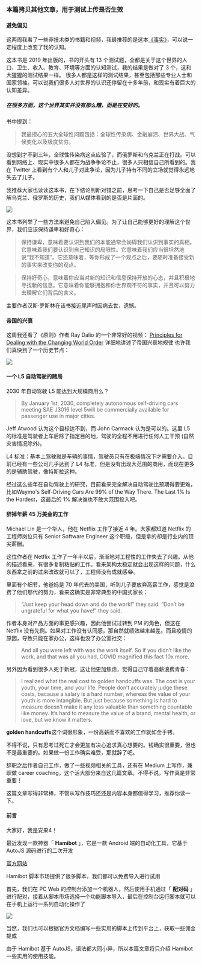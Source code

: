 ### 本篇拷贝其他文章，用于测试上传是否生效
#### **避免偏见**

这两周我看了一些非技术类的书籍和视频，我最推荐的是这本[《事实》](https://book.douban.com/subject/33385402/)，可以说一定程度上改变了我的认知。

这本书是 2019 年出版的，书的开头有 13 个测试题，全都是关于这个世界的人口、卫生、收入、教育、环境等方面的认知测试，我的结果是做对了 3 个，这和大猩猩的测试结果一样。
很多人都是这样的测试结果，甚至包括那些专业人士和国家领袖。可以说我们很多人对世界的认识还停留在十多年前，和现实有着巨大的认知差异。

##### 在很多方面，这个世界其实并没有那么糟，而是在变好的。

书中提到：

> 我最担心的五大全球性问题包括：全球性传染病、金融崩溃、世界大战、气候变化以及极度贫穷。

没想到才不到三年，全球性传染病这点应验了，而俄罗斯和乌克兰正在打战。可以看到网络上、现实中很多人都在为战争争论不止，很多人只相信自己所看到的。我在 Twitter 上看到有个人和儿子对此争论，因为儿子持有不同的立场就觉得永远地失去了儿子。

我推荐大家也读读这本书，在下结论判断对错之前，思考一下自己是否足够全面了解乌克兰、俄罗斯的历史，我们从媒体看到的是否是片面的。 

![](https://gitee.com/cjyzwg/img/raw/master/202203121319207.png)


这本书列举了一些方法来避免自己陷入偏见。为了让自己能够更好的理解这个世界，我们应该保持谦卑和好奇心：

> 保持谦卑，意味着要认识到我们的本能通常会妨碍我们认识到事实的真相。它意味着我们要认识到自己知识的局限性。它意味着我们应当很坦然地说“我不知道”。它还意味着，等你形成了一个观点之后，要随时准备接受新的事实来改变你的观点。

> 保持好奇心，意味着你应当对新的知识和信息保持开放的心态，并且积极地寻找新的信息。它意味着你能够拥抱和你世界观不符的事实，并且可以努力去理解它们背后的含义。

主要作者汉斯·罗斯林在该书接近尾声时因病去世，遗憾。

#### **帝国的兴衰**


这周我还看了《原则》作者 Ray Dalio 的一个非常好的视频：
[Principles for Dealing with the Changing World Order](https://www.youtube.com/watch?v=xguam0TKMw8)
详细地讲述了帝国兴衰地规律
也许我们真快到了一个历史节点：

![](https://gitee.com/cjyzwg/img/raw/master/202203121319383.png)

#### **一个 L5 自动驾驶的赌局**

2030 年自动驾驶 L5 能达到大规模商用么？

> By January 1st, 2030, completely autonomous self-driving cars meeting SAE J3016 level 5will be commercially available for passenger use in major cities.

Jeff Atwood 认为这个目标达不到，而 John Carmack 认为是可以的。这里 L5 的标准是驾驶者上车后除了指定目的地，驾驶的全程不用进行任何人工干预 (自然灾害情况除外)。

L4 标准：基本上驾驶就是车辆的事情，驾驶员只有在极端情况下才需要介入。目前已经有一些公司几乎达到了 L4 标准，但是没有出现大范围的商用，而现在更多的是辅助驾驶，像特斯拉这种。

经过这么些年在自动驾驶上的研究，目前看来完全解决自动驾驶比预期得要更难，比如Waymo's Self-Driving Cars Are 99% of the Way There. The Last 1% Is the Hardest，这最后的 1% 解决谁也不敢大范围投入吧。

#### **辞掉年薪 45 万美金的工作**

Michael Lin 是一个华人，他在 Netflix 工作了接近 4 年。大家都知道 Netflix 的工程师岗位只有 Senior Software Engineer 这个职级，但是拿的却是行业内的顶尖薪酬。

这位作者在 Netflix 工作了一年半以后，渐渐地对工程性的工作失去了兴趣。从他的描述看来，有很多复制粘贴的工作。看来架构太稳定就会出现这样的问题，什么东西拿之前的过来改改就可以了，工程师没有成就感😂。

里面有个细节，他爸妈是 70 年代去的美国，听到儿子要放弃高薪工作，感觉是浪费了他们那代的努力，看来这确实是非常典型的中国式家长：

> “Just keep your head down and do the work!” they said. “Don’t be ungrateful for what you have!” they said.

作者本身对产品方面的事更感兴趣，因此他尝试过转到 PM 的角色，但这在 Netflix 没有先例。如果对工作没有认同感，那自然就绩效越来越差。而且疫情的原因，导致只能在家办公，这样也没了办公室社交：

> And all you were left with was the work itself. So if you didn’t like the work, and that was all you had, COVID magnified this fact 10x more.

另外因为看到很多人死于新冠，这让他更加焦虑，觉得自己守着高薪浪费青春：

>I realized what the real cost to golden handcuffs was. The cost is your youth, your time, and your life. People don’t accurately judge these costs, because a salary is a hard number, whereas the value of your youth is more intangible. But just because something is hard to measure doesn’t make it any less valuable than something countable like money. It’s hard to measure the value of a brand, mental health, or love, but we know it matters.


**golden handcuffs**这个词很形象，一份高薪而不喜欢的工作就如金手铐。

不得不说，只有思考过死亡才会更加有决心追求真心想要的。钱确实很重要，但也不是最重要的。如果做一份工作确实难受，那就辞了吧。

辞职之后作者自己工作，做了一些视频相关的工具，还有在 Medium 上写作，兼职做 career coaching，这个活大部分来自这几篇文章。不得不说，写作真是非常重要！

这篇文章写得非常棒，不管从写作技巧还还是内容本身都值得学习，推荐你读一下。

#### **前言**

大家好，我是安果4！

最近发现一款神器「 **Hamibot** 」，它是一款 Android 端的自动化工具，它基于 AutoJS 源码进行的二次开发

[官方网站](https://docs.hamibot.com/)

Hamibot 脚本市场提供了很多脚本，我们都可以免费导入进行试用

首先，我们在 PC Web 的控制台添加一个机器人，然后使用手机通过「 **配对码** 」进行配对，接着从脚本市场选择一个功能脚本导入，最后在控制台运行脚本就可以在手机上运行一系列自动化操作了

![](https://gitee.com/cjyzwg/img/raw/master/202203121852272.png)

当然，我们也可以根据官方文档编写一些实用的脚本上传到平台上，获取一些佣金提成

由于 Hamibot 基于 AutoJS，语法都大同小异，所以本篇文章将只介绍 Hamibot 一些实用的使用技能。
